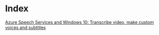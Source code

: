# Index

[Azure Speech Services and Windows 10: Transcribe video, make custom voices and subtitles](https://github.com/ProjectPete/Octokit10/blob/master/TechNetWiki/52457.azure-speech-services-and-windows-10-transcribe-video-make-custom-voices-and-subtitles.md)
